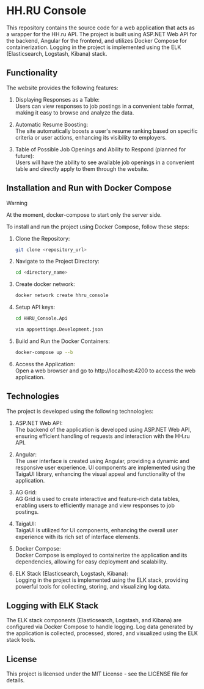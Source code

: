 # HH.RU Console

This repository contains the source code for a web application that acts as a wrapper for the HH.ru API. The project is built using ASP.NET Web API for the backend, Angular for the frontend, and utilizes Docker Compose for containerization. Logging in the project is implemented using the ELK (Elasticsearch, Logstash, Kibana) stack.

## Functionality
The website provides the following features:

1) Displaying Responses as a Table:\
Users can view responses to job postings in a convenient table format, making it easy to browse and analyze the data.

2) Automatic Resume Boosting:\
The site automatically boosts a user's resume ranking based on specific criteria or user actions, enhancing its visibility to employers.

3) Table of Possible Job Openings and Ability to Respond (planned for future):\
Users will have the ability to see available job openings in a convenient table and directly apply to them through the website.

## Installation and Run with Docker Compose

> [!WARNING]  
> At the moment, docker-compose to start only the server side.

To install and run the project using Docker Compose, follow these steps:

1) Clone the Repository:
    ```sh
    git clone <repository_url>
    ``` 
2) Navigate to the Project Directory:
    ```sh
	cd <directory_name>
    ``` 
3) Create docker network:
    ```sh
	docker network create hhru_console
    ```
4) Setup API keys:
    ```sh
	cd HHRU_Console.Api
    ``` 
    ```sh
    vim appsettings.Development.json
    ``` 
5) Build and Run the Docker Containers:
    ```sh
	docker-compose up --b
    ``` 
6) Access the Application: \
Open a web browser and go to http://localhost:4200 to access the web application.

## Technologies
The project is developed using the following technologies:

1) ASP.NET Web API:\
The backend of the application is developed using ASP.NET Web API, ensuring efficient handling of requests and interaction with the HH.ru API.

2) Angular:\
The user interface is created using Angular, providing a dynamic and responsive user experience. UI components are implemented using the TaigaUI library, enhancing the visual appeal and functionality of the application.

3) AG Grid:\
AG Grid is used to create interactive and feature-rich data tables, enabling users to efficiently manage and view responses to job postings.

4) TaigaUI:\
TaigaUI is utilized for UI components, enhancing the overall user experience with its rich set of interface elements.

5) Docker Compose:\
Docker Compose is employed to containerize the application and its dependencies, allowing for easy deployment and scalability.

6) ELK Stack (Elasticsearch, Logstash, Kibana):\
Logging in the project is implemented using the ELK stack, providing powerful tools for collecting, storing, and visualizing log data.

## Logging with ELK Stack
The ELK stack components (Elasticsearch, Logstash, and Kibana) are configured via Docker Compose to handle logging. Log data generated by the application is collected, processed, stored, and visualized using the ELK stack tools.

## License
This project is licensed under the MIT License - see the LICENSE file for details.
